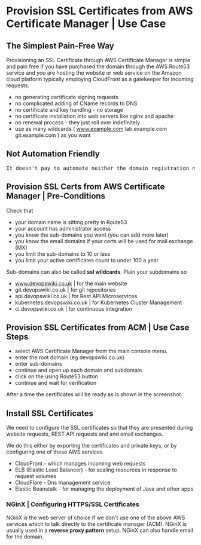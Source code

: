 

# Provision SSL Certificates from AWS Certificate Manager | Use Case

## The Simplest Pain-Free Way

Provisioning an SSL Certificate through AWS Certificate Manager is simple and pain free if you have purchased the domain through the AWS Route53 service and you are hosting the website or web service on the Amazon cloud platform typically employing CloudFront as a gatekeeper for incoming requests.

- no generating certificate signing requests
- no complicated adding of CName records to DNS
- no certificate and key handling - no storage
- no certificate installation into web servers like nginx and apache
- no renewal process - they just roll over indefinitely
- use as many wildcards ( www.example.com lab.example.com git.example.com ) as you want

## Not Automation Friendly

<pre>
It doesn't pay to automate neither the domain registration nor the SSL certificate provisioning process when using the AWS Certificate Manager. These use cases include AWS validation steps which can take an arbitrary amount of time making it unsuitable during an automated devops eco-system provisioning run.
</pre>


## Provision SSL Certs from AWS Certificate Manager | Pre-Conditions

Check that

- your domain name is sitting pretty in Route53
- your account has administrator access
- you know the sub-domains you want (you can add more later)
- you know the email domains if your certs will be used for mail exchange (MX)
- you limit the sub-domains to 10 or less
- you limit your active certificates count to under 100 a year

Sub-domains can also be called **ssl wildcards**. Plain your subdomains so

- www.devopswiki.co.uk | for the main website
- git.devopswiki.co.uk | for git repositories
- api.devopswiki.co.uk | for Rest API Microservices
- kubernetes.devopswiki.co.uk | for Kubernetes Cluster Management
- ci.devopswiki.co.uk | for continuous integration

## Provision SSL Certificates from ACM | Use Case Steps

- select AWS Certificate Manager from the main console menu.
- enter the root domain (eg devopswiki.co.uk)
- enter sub-domains
- continue and open up each domain and subdomain
- click on the using Route53 button
- continue and wait for verification

After a time the certificates will be ready as is shown in the screenshot.


## Install SSL Certificates

We need to configure the SSL certificates so that they are presented during website requests, REST API requests and and email exchanges.

We do this either by exporting the certificates and private keys, or by configuring one of these AWS services

- CloudFront - which manages incoming web requests
- ELB (Elastic Load Balancer) - for scaling resources in response to request volumes
- CloudFlare - Dns management service
- Elastic Beanstalk - for managing the deployment of Java and other apps

### NGinX | Configuring HTTPS/SSL Certificates

NGinX is the web server of choice if we don't use one of the above AWS services which to talk directly to the certificate manager (ACM). NGinX is usually used in a **reverse proxy pattern** setup. NGinX can also handle email for the domain.
